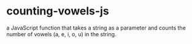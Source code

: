 # counting-vowels-js
 a JavaScript function that takes a string as a parameter and counts the number of vowels (a, e, i, o, u) in the string. 
